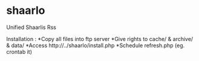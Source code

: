 shaarlo
=======

Unified Shaarlis Rss 

Installation : 
*Copy all files into ftp server
*Give rights to cache/ & archive/ & data/
*Access http://../shaarlo/install.php
*Schedule refresh.php (eg. crontab it)
